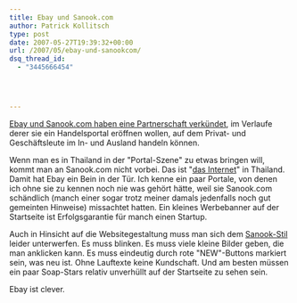 ```yaml
---
title: Ebay und Sanook.com
author: Patrick Kollitsch
type: post
date: 2007-05-27T19:39:32+00:00
url: /2007/05/ebay-und-sanookcom/
dsq_thread_id:
  - "3445666454"




---
```

[Ebay und Sanook.com haben eine Partnerschaft verkündet][1], im Verlaufe derer sie ein Handelsportal eröffnen wollen, auf dem Privat- und Geschäftsleute im In- und Ausland handeln können.

Wenn man es in Thailand in der "Portal-Szene" zu etwas bringen will, kommt man an Sanook.com nicht vorbei. Das ist "<a href="1219">das Internet</a>" in Thailand. Damit hat Ebay ein Bein in der Tür. Ich kenne ein paar Portale, von denen ich ohne sie zu kennen noch nie was gehört hätte, weil sie Sanook.com schändlich (manch einer sogar trotz meiner damals jedenfalls noch gut gemeinten Hinweise) missachtet hatten. Ein kleines Werbebanner auf der Startseite ist Erfolgsgarantie für manch einen Startup.

Auch in Hinsicht auf die Websitegestaltung muss man sich dem [Sanook-Stil][2] leider unterwerfen. Es muss blinken. Es muss viele kleine Bilder geben, die man anklicken kann. Es muss eindeutig durch rote "NEW"-Buttons markiert sein, was neu ist. Ohne Lauftexte keine Kundschaft. Und am besten müssen ein paar Soap-Stars relativ unverhüllt auf der Startseite zu sehen sein. 

Ebay ist clever.

 [1]: http://www.itnewsonline.com/showstory.php?storyid=9804&scatid=6&contid=2
 [2]: http://sanook.com/